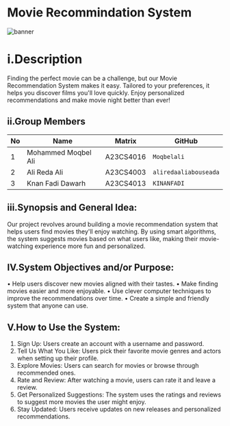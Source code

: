 # Movie Recommindation System

![banner](https://editor.analyticsvidhya.com/uploads/76889recommender-system-for-movie-recommendation.jpg)


# i.Description
Finding the perfect movie can be a challenge, but our Movie Recommendation System makes it easy. Tailored to your preferences, it helps you discover films you'll love quickly. Enjoy personalized recommendations and make movie night better than ever!


## ii.Group Members

| No | Name                               | Matrix    | GitHub       |
|----|------------------------------------|-----------|--------------|
| 1  | Mohammed Moqbel Ali| A23CS4016 | `Moqbelali`    |
| 2  | Ali Reda Ali  | A23CS4003   | `aliredaaliabouseada` |
| 3  | Knan Fadi Dawarh      | A23CS4013   | `KINANFADI`    |

## iii.Synopsis and General Idea:
 Our project revolves around building a movie recommendation system that helps users find movies they'll enjoy watching. By using smart algorithms, the system suggests movies based on what users like, making their movie-watching experience more fun and personalized.

## IV.System Objectives and/or Purpose:
•	Help users discover new movies aligned with their tastes.
•	Make finding movies easier and more enjoyable.
•	Use clever computer techniques to improve the recommendations over time.
•	Create a simple and friendly system that anyone can use.

## V.How to Use the System:
1.	Sign Up: Users create an account with a username and password.
2.	Tell Us What You Like: Users pick their favorite movie genres and actors when setting up their profile.
3.	Explore Movies: Users can search for movies or browse through recommended ones.
4.	Rate and Review: After watching a movie, users can rate it and leave a review.
5.	Get Personalized Suggestions: The system uses the ratings and reviews to suggest more movies the user might enjoy.
6.	Stay Updated: Users receive updates on new releases and personalized recommendations.

